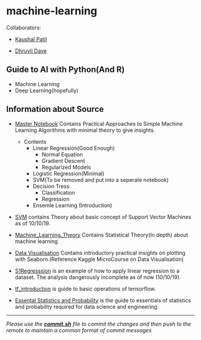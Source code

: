 # machine-learning

Collaborators:

- [Kaushal Patil](https://github.com/Kaushal1011)

- [Dhruvil Dave](https://github.com/dhruvildave)

## Guide to AI with Python(And R)

- Machine Learning
- Deep Learning(hopefully)

## Information about Source

- [Master Notebook](src/MasterNotebook.ipynb) Contains Practical Approaches to Simple Machine Learning Algorithms with minimal theory to give insights.
    - Contents
        - Linear Regression(Good Enough)
            - Normal Equation
            - Gradient Descent
            - Regularized Models
        - Logistic Regression(Minimal)
        - SVM(To be removed and put into a seperate notebook)
        - Decision Tress
            - Classification
            - Regression
        - Ensemle Learning (Introduction)

- [SVM](src/SVM.ipynb) contains Theory about basic concept of Support Vector Machines as of 10/10/19.

- [Machine_Learning_Theory](src/Machine_Learning_Theory.ipynb) Contains Statistical Theory(In depth) about machine learning

- [Data Visualisation](src/Data_Visualisation.ipynb) Contains introductory practical insights on plotting with Seaborn.(Reference Kaggle MicroCourse on Data Visualisation)

- [S1Regresssion](src/S1Regresssion.ipynb) is an example of how to apply linear regression to a dataset. The analysis dangerously incomplete as of now (10/10/19).

- [tf_introduction](src/tf_introduction.ipynb) is guide to basic operations of tensorflow.

- [Essental Statistics and Probability](src/stats_and_prob.ipynb) is the guide to essentials of statistics and probability required for data science and engineering.

---

*Please use the __[commit.sh](commit.sh)__ file to commit the changes and then push to the remote to maintain a common format of commit messages*
